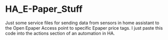 # HA_E-Paper_Stuff
Just some service files for sending data from sensors in home assistant to the Open Epaper Access point to specific Epaper price tags.
I just paste this code into the actions section of an automation in HA.
